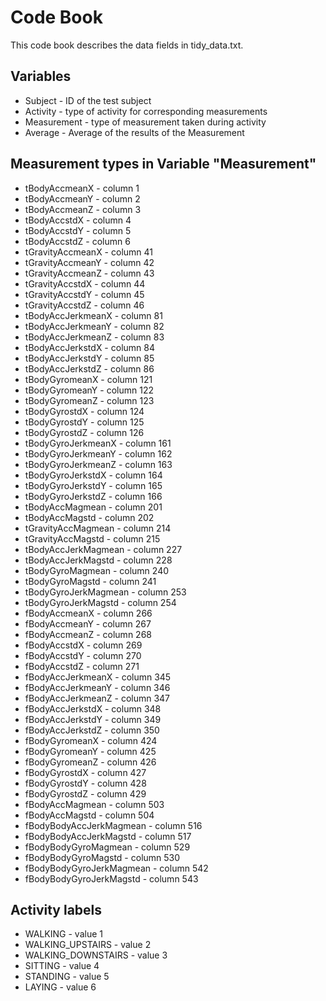# Code Book

This code book describes the data fields in tidy_data.txt.

## Variables

* Subject - ID of the test subject
* Activity - type of activity for corresponding measurements
* Measurement - type of measurement taken during activity
* Average - Average of the results of the Measurement 


## Measurement types in Variable "Measurement"



* tBodyAccmeanX - column 1
* tBodyAccmeanY - column 2
* tBodyAccmeanZ - column 3
* tBodyAccstdX - column 4
* tBodyAccstdY - column 5
* tBodyAccstdZ - column 6
* tGravityAccmeanX - column 41
* tGravityAccmeanY - column 42
* tGravityAccmeanZ - column 43
* tGravityAccstdX - column 44
* tGravityAccstdY - column 45
* tGravityAccstdZ - column 46
* tBodyAccJerkmeanX - column 81
* tBodyAccJerkmeanY - column 82
* tBodyAccJerkmeanZ - column 83
* tBodyAccJerkstdX - column 84
* tBodyAccJerkstdY - column 85
* tBodyAccJerkstdZ - column 86
* tBodyGyromeanX - column 121
* tBodyGyromeanY - column 122
* tBodyGyromeanZ - column 123
* tBodyGyrostdX - column 124
* tBodyGyrostdY - column 125
* tBodyGyrostdZ - column 126
* tBodyGyroJerkmeanX - column 161
* tBodyGyroJerkmeanY - column 162
* tBodyGyroJerkmeanZ - column 163
* tBodyGyroJerkstdX - column 164
* tBodyGyroJerkstdY - column 165
* tBodyGyroJerkstdZ - column 166
* tBodyAccMagmean - column 201
* tBodyAccMagstd - column 202
* tGravityAccMagmean - column 214
* tGravityAccMagstd - column 215
* tBodyAccJerkMagmean - column 227
* tBodyAccJerkMagstd - column 228
* tBodyGyroMagmean - column 240
* tBodyGyroMagstd - column 241
* tBodyGyroJerkMagmean - column 253
* tBodyGyroJerkMagstd - column 254
* fBodyAccmeanX - column 266
* fBodyAccmeanY - column 267
* fBodyAccmeanZ - column 268
* fBodyAccstdX - column 269
* fBodyAccstdY - column 270
* fBodyAccstdZ - column 271
* fBodyAccJerkmeanX - column 345
* fBodyAccJerkmeanY - column 346
* fBodyAccJerkmeanZ - column 347
* fBodyAccJerkstdX - column 348
* fBodyAccJerkstdY - column 349
* fBodyAccJerkstdZ - column 350
* fBodyGyromeanX - column 424
* fBodyGyromeanY - column 425
* fBodyGyromeanZ - column 426
* fBodyGyrostdX - column 427
* fBodyGyrostdY - column 428
* fBodyGyrostdZ - column 429
* fBodyAccMagmean - column 503
* fBodyAccMagstd - column 504
* fBodyBodyAccJerkMagmean - column 516
* fBodyBodyAccJerkMagstd - column 517
* fBodyBodyGyroMagmean - column 529
* fBodyBodyGyroMagstd - column 530
* fBodyBodyGyroJerkMagmean - column 542
* fBodyBodyGyroJerkMagstd - column 543

## Activity labels

* WALKING - value 1
* WALKING_UPSTAIRS - value 2
* WALKING_DOWNSTAIRS - value 3
* SITTING - value 4
* STANDING - value 5
* LAYING - value 6